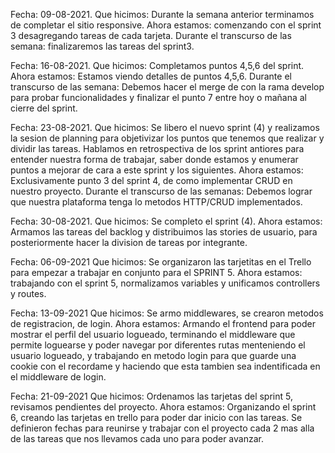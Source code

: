 Fecha: 09-08-2021.
Que hicimos: Durante la semana anterior terminamos de completar el sitio responsive.
Ahora estamos: comenzando con el sprint 3 desagregando tareas de cada tarjeta.
Durante el transcurso de las semana: finalizaremos las tareas del sprint3.

Fecha: 16-08-2021.
Que hicimos: Completamos puntos 4,5,6 del sprint.
Ahora estamos: Estamos viendo detalles de puntos 4,5,6.
Durante el transcurso de las semana: Debemos hacer el merge de con la rama develop para probar funcionalidades y finalizar el punto 7 entre hoy o mañana al cierre del sprint.

Fecha: 23-08-2021.
Que hicimos: Se libero el nuevo sprint (4) y realizamos la sesion de planning para objetivizar los puntos que tenemos que realizar y dividir las tareas. Hablamos en retrospectiva de los sprint antiores para entender nuestra forma de trabajar, saber donde estamos y enumerar puntos a mejorar de cara a este sprint y los siguientes.
Ahora estamos: Exclusivamente punto 3 del sprint 4, de como implementar CRUD en nuestro proyecto.
Durante el transcurso de las semanas: Debemos lograr que nuestra plataforma tenga lo metodos HTTP/CRUD implementados.

Fecha: 30-08-2021.
Que hicimos: Se completo el sprint (4).
Ahora estamos: Armamos las tareas del backlog y distribuimos las stories de usuario, para posteriormente hacer la division de tareas por integrante.


Fecha: 06-09-2021
Que hicimos: Se organizaron las tarjetitas en el Trello para empezar a trabajar en conjunto para el SPRINT 5.
Ahora estamos: trabajando con el sprint 5, normalizamos variables y unificamos controllers y routes.

Fecha: 13-09-2021
Que hicimos: Se armo middlewares, se crearon metodos de registracion, de login.
Ahora estamos: Armando el frontend para poder mostrar el perfil del usuario logueado, terminando el middleware que permite loguearse y poder navegar por diferentes rutas menteniendo el usuario logueado, y trabajando en metodo login para que guarde una cookie con el recordame y haciendo que esta tambien sea indentificada en el middleware de login.

Fecha: 21-09-2021
Que hicimos: Ordenamos las tarjetas del sprint 5, revisamos pendientes del proyecto.
Ahora estamos: Organizando el sprint 6, creando las tarjetas en trello para poder dar inicio con las tareas. Se definieron fechas para reunirse y trabajar con el proyecto cada 2 mas alla de las tareas que nos llevamos cada uno para poder avanzar.
